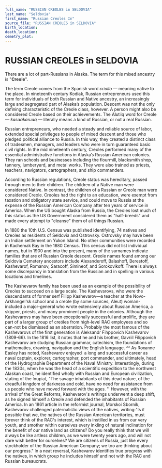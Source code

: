 ```yaml
---
full_name: "RUSSIAN CREOLES in SELDOVIA"
last_name: "Seldovia"
first_name: "Russian Creoles In"
source_file: "RUSSIAN CREOLES in SELDOVIA"
birth_location:
death_location:
cemetry_plot: 
---
```

# RUSSIAN CREOLES in SELDOVIA

There are a lot of part-Russians in Alaska. The term for this mixed
ancestry is "**Creole**".

The term Creole comes from the Spanish word *criollo* — meaning native
to the place. In nineteenth century Kodiak, Russian entrepreneurs used
this term for individuals of both Russian and Native ancestry, an
increasingly large and segregated part of Alaska’s population. Descent
was not the only defining characteristic of the Creole class, however. A
person might also be considered Creole based on their achievements. The
Alutiiq word for Creole — *kasaakaruaq* — literally means a kind of
Russian, or not a real Russian.

Russian entrepreneurs, who needed a steady and reliable source of labor,
extended special privileges to people of mixed descent and those who
pledged political alliance to Russia. In this way, they created a
distinct class of tradesmen, managers, and leaders who were in turn
guaranteed basic civil rights. In the mid nineteenth century, Creoles
performed many of the essential administrative functions in Alaska’s
Russian American colonies. They ran schools and businesses including the
flourmill, blacksmith shop, tannery, lumberyard, and metal works. They
were also trained as priests, teachers, navigators, cartographers, and
ship commanders.

According to Russian regulations, Creole status was hereditary, passed
through men to their children. The children of a Native man were
considered Native. In contrast, the children of a Russian or Creole man
were considered Creole. Creoles had the right to an education, were
exempt from taxation and obligatory state service, and could move to
Russia at the expense of the Russian American Company after ten years of
service in America. When the US bought Alaska from Russia, the Creoles
lost much of this status as the US Government considered them as
"half-breeds" and made every attempt to "cleanse" them of all things
Russian.

In 1880 the 10th U.S. Census was published identifying, 74 natives and
Creoles as residents of Seldovia and Ostrovsky. Ostrovsky may have been
an Indian settlement on Yukon Island. No other communities were recorded
in Kachemak Bay in the 1880 Census. This census did not list individual
names, but in 1900 and into the present, many of the surnames indicate
families that are of Russian Creole descent. Creole names found among
our Seldovia Cemetery ancestors include Alexanderoff, Balashoff,
Berestoff, Kashevarof, Romanov, Saracoff, Simineof, and Sorokovikoff.
There is always some discrepancy in translation from the Russian and in
spelling in various locations and timelines.

The Kashevarov family has been used as an example of the possibility of
Creoles to succeed on a large scale. The Kashevarovs, who were the
descendants of former serf Filipp Kashevarov—a teacher at the
Novo-Arkhangel'sk school and a creóle (by some sources, Aleut)
woman-included a major-general who wrote extensively about Russian
America, a skipper, priests, and many prominent people in the colonies.
Although the Kashevarovs may have been exceptionally successful and
prolific, they are part of a larger group of creóles from high-level RAC
employees and so can-not be dismissed as an aberration. Probably the
most famous of the Kashevarovs of the first generation is Aleksandr
Fihppovich Kashevarov (1809-66). In the 1816 list, it notes that he and
his brother, Gavriil Filippovich Kashevarov are studying Russian
grammar, catechism, the foundations of mathematics, drawing, navigation
and the English language. ^^ As Roxanne Easley has noted,
Kashevarov enjoyed  a long and successful career as naval captain,
explorer, cartographer, port commander, and ultimately, head of the
Hydrographie Department of the Naval Ministry. Interestingly, during the
1830s, when he was the head of a scientific expedition to the northwest
Alaskan coast, he identified wholly with Russian and European
civilization, stating of the Inupiat, "The savage inhabitants of this
dead nature, of the dreadful kingdom of darkness and cold, have no need
for assistance from us people who have moved forward with the ages. ''
However, with the arrival of the Great Reforms, Kashevarov's writings
underwent a deep shift, as he signed himself a Creole and defended the
inhabitants of Russian America. In an 1861 article in the reformist
journal, Morskoi Sbornik, Kashevarov challenged paternalistic views of
the natives, writing:"Is it possible that we, the natives of the Russian
American territories, must forever think of the RAC's interest, which is
instilled in us from our very youth, and smother within ourselves every
inkling of natural inclination for the benefit of our native land as
citizens? Do you really think that we will always be like artless
children, as we were twenty years ago, and will not dare wish better for
ourselves? We are citizens of Russia, just like every stockholder of the
Russian American Company; we too are thinking about our progress." In a
neat reversal, Kashevarov identifies true progress with the natives, in
which group he includes himself and not with the RAC and Russian
bureaucrats.
